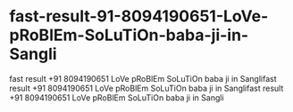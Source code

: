 # fast-result-91-8094190651-LoVe-pRoBlEm-SoLuTiOn-baba-ji-in-Sangli
fast result +91 8094190651 LoVe pRoBlEm SoLuTiOn baba ji in Sanglifast result +91 8094190651 LoVe pRoBlEm SoLuTiOn baba ji in Sanglifast result +91 8094190651 LoVe pRoBlEm SoLuTiOn baba ji in Sangli
